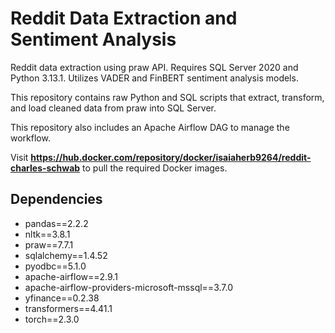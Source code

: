 # Reddit Data Extraction and Sentiment Analysis
Reddit data extraction using praw API. Requires SQL Server 2020 and Python 3.13.1. Utilizes VADER and FinBERT sentiment analysis models.

This repository contains raw Python and SQL scripts that extract, transform, and load cleaned data from praw into SQL Server. 

This repository also includes an Apache Airflow DAG to manage the workflow. 

Visit **https://hub.docker.com/repository/docker/isaiaherb9264/reddit-charles-schwab** to pull the required Docker images.  

## Dependencies
* pandas==2.2.2 
* nltk==3.8.1 
* praw==7.7.1 
* sqlalchemy==1.4.52 
* pyodbc==5.1.0 
* apache-airflow==2.9.1 
* apache-airflow-providers-microsoft-mssql==3.7.0 
* yfinance==0.2.38 
* transformers==4.41.1 
* torch==2.3.0 

